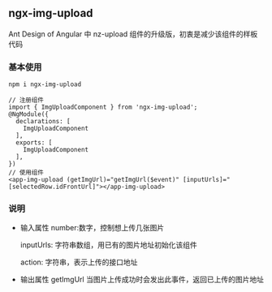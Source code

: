 ## ngx-img-upload

Ant Design of Angular 中 nz-upload 组件的升级版，初衷是减少该组件的样板代码

### 基本使用

```
npm i ngx-img-upload

// 注册组件
import { ImgUploadComponent } from 'ngx-img-upload';
@NgModule({
  declarations: [
    ImgUploadComponent
  ],
  exports: [
    ImgUploadComponent
  ],
})
// 使用组件
<app-img-upload (getImgUrl)="getImgUrl($event)" [inputUrls]="[selectedRow.idFrontUrl]"></app-img-upload>
```

### 说明

- 输入属性
  number:数字，控制想上传几张图片

  inputUrls: 字符串数组，用已有的图片地址初始化该组件

  action: 字符串，表示上传的接口地址

- 输出属性
  getImgUrl 当图片上传成功时会发出此事件，返回已上传的图片地址
